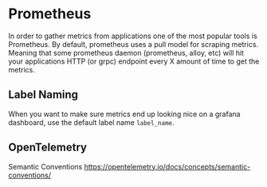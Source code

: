 # Prometheus

In order to gather metrics from applications one of the most popular tools is Prometheus.
By default, prometheus uses a pull model for scraping metrics. Meaning that some prometheus daemon (prometheus, alloy, etc) will hit your applications HTTP (or grpc) endpoint every X amount of time to get the metrics.

## Label Naming

When you want to make sure metrics end up looking nice on a grafana dashboard, use the default label name `label_name`.

## OpenTelemetry

Semantic Conventions
https://opentelemetry.io/docs/concepts/semantic-conventions/
